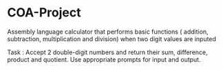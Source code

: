 # COA-Project
Assembly language calculator that performs basic functions ( addition, subtraction, multiplication and division) when two digit values are inputed

Task : Accept 2 double-digit numbers and return their sum, difference, product and
quotient. Use appropriate prompts for input and output.
